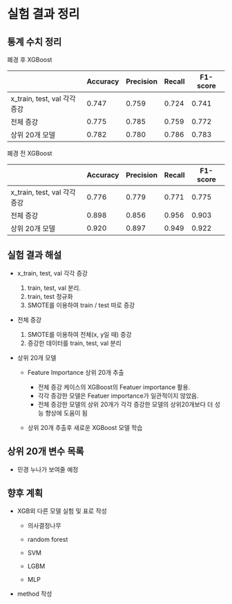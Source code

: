 # 실험 결과 정리

## 통계 수치 정리

폐경 후 XGBoost

|                          | Accuracy | Precision | Recall | F1-score |
| ------------------------ | -------- | --------- | ------ | -------- |
| x_train, test, val 각각 증강 | 0.747    | 0.759     | 0.724  | 0.741    |
| 전체 증강                    | 0.775    | 0.785     | 0.759  | 0.772    |
| 상위 20개 모델                | 0.782    | 0.780     | 0.786  | 0.783    |

폐경 전 XGBoost

|                          | Accuracy | Precision | Recall | F1-score |
| ------------------------ | -------- | --------- | ------ | -------- |
| x_train, test, val 각각 증강 | 0.776    | 0.779     | 0.771  | 0.775    |
| 전체 증강                    | 0.898    | 0.856     | 0.956  | 0.903    |
| 상위 20개 모델                | 0.920    | 0.897     | 0.949  | 0.922    |

## 실험 결과 해설

- x_train, test, val 각각 증강
  
  1. train, test, val 분리.
  2. train, test 정규화
  3. SMOTE를 이용하여 train / test 따로 증강

- 전체 증강
  
  1. SMOTE를 이용하여 전체(x, y일 때) 증강
  2. 증강한 데이터를 train, test, val 분리

- 상위 20개 모델
  
  - Feature Importance 상위 20개 추출
    
    - 전체 증강 케이스의 XGBoost의 Featuer importance 활용.
    - 각각 증강한 모델은 Featuer importance가 일관적이지 않았음.
    - 전체 증강한 모델의 상위 20개가 각각 증강한 모델의 상위20개보다 더 성능 향상에 도움이 됨
  
  - 상위 20개 추출후 새로운 XGBoost 모델 학습

## 상위 20개 변수 목록

- 민경 누나가 보여줄 예정

## 향후 계획

- XGB외 다른 모델 실험 및 표로 작성
  
  - 의사결정나무
  
  - random forest
  
  - SVM
  
  - LGBM
  
  - MLP

- method 작성
